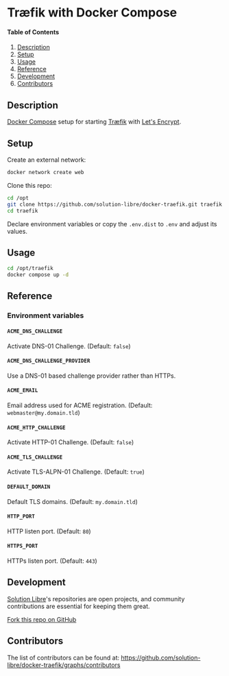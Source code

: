 # Træfik with Docker Compose

<!-- markdownlint-disable-next-line MD001 -->
#### Table of Contents

1. [Description](#description)
2. [Setup](#setup)
3. [Usage](#usage)
4. [Reference](#reference)
5. [Development](#development)
6. [Contributors](#contributors)

## Description

[Docker Compose](https://docs.docker.com/compose/) setup for starting [Træfik](https://traefik.io/)
with [Let's Encrypt](https://letsencrypt.org/).

## Setup

Create an external network:

```sh
docker network create web
```

Clone this repo:

```sh
cd /opt
git clone https://github.com/solution-libre/docker-traefik.git traefik
cd traefik
```

Declare environment variables or copy the `.env.dist` to `.env` and adjust its values.

## Usage

```sh
cd /opt/traefik
docker compose up -d
```

## Reference

### Environment variables

#### `ACME_DNS_CHALLENGE`

Activate DNS-01 Challenge. (Default: `false`)

#### `ACME_DNS_CHALLENGE_PROVIDER`

Use a DNS-01 based challenge provider rather than HTTPs.

#### `ACME_EMAIL`

Email address used for ACME registration. (Default: `webmaster@my.domain.tld`)

#### `ACME_HTTP_CHALLENGE`

Activate HTTP-01 Challenge. (Default: `false`)

#### `ACME_TLS_CHALLENGE`

Activate TLS-ALPN-01 Challenge. (Default: `true`)

#### `DEFAULT_DOMAIN`

Default TLS domains. (Default: `my.domain.tld`)

#### `HTTP_PORT`

HTTP listen port. (Default: `80`)

#### `HTTPS_PORT`

HTTPs listen port. (Default: `443`)

## Development

[Solution Libre](https://www.solution-libre.fr)'s repositories are open projects,
and community contributions are essential for keeping them great.

[Fork this repo on GitHub](https://github.com/solution-libre/docker-traefik/fork)

## Contributors

The list of contributors can be found at: <https://github.com/solution-libre/docker-traefik/graphs/contributors>
